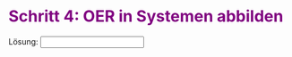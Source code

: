 <h1 style="color:#800080">Schritt 4: OER in Systemen abbilden</h1>

  <label for="fname">Lösung:</label>
  <input type="text" id="test" name="test">
  <script>
  let answer = document.querySelector("#test").value;
  if (answer === hi){
    
  }else{
  
  }
  </script>
